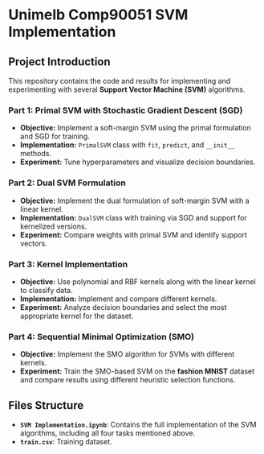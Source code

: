 # Unimelb Comp90051 SVM Implementation

## Project Introduction

This repository contains the code and results for implementing and experimenting with several **Support Vector Machine (SVM)** algorithms. 

### Part 1: Primal SVM with Stochastic Gradient Descent (SGD)
- **Objective:** Implement a soft-margin SVM using the primal formulation and SGD for training.
- **Implementation:** `PrimalSVM` class with `fit`, `predict`, and `__init__` methods.
- **Experiment:** Tune hyperparameters and visualize decision boundaries.

### Part 2: Dual SVM Formulation
- **Objective:** Implement the dual formulation of soft-margin SVM with a linear kernel.
- **Implementation:** `DualSVM` class with training via SGD and support for kernelized versions.
- **Experiment:** Compare weights with primal SVM and identify support vectors.

### Part 3: Kernel Implementation
- **Objective:** Use polynomial and RBF kernels along with the linear kernel to classify data.
- **Implementation:** Implement and compare different kernels.
- **Experiment:** Analyze decision boundaries and select the most appropriate kernel for the dataset.

### Part 4: Sequential Minimal Optimization (SMO)
- **Objective:** Implement the SMO algorithm for SVMs with different kernels.
- **Experiment:** Train the SMO-based SVM on the **fashion MNIST** dataset and compare results using different heuristic selection functions.

## Files Structure

- **`SVM Implementation.ipynb`**: Contains the full implementation of the SVM algorithms, including all four tasks mentioned above.
- **`train.csv`**: Training dataset.

